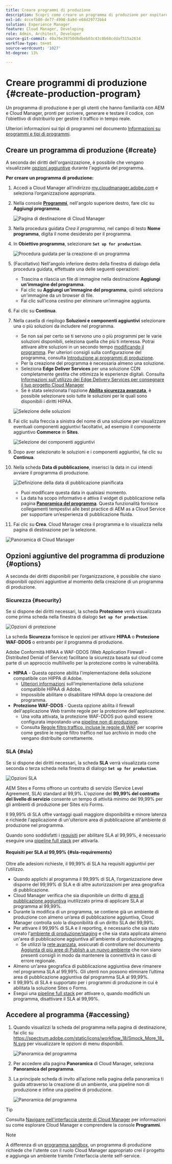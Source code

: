 ```yaml
---
title: Creare programmi di produzione
description: Scopri come creare un programma di produzione per ospitare il traffico in tempo reale con Cloud Manager.
exl-id: 4ccefb80-de77-4998-8a9d-e68d29772bb4
solution: Experience Manager
feature: Cloud Manager, Developing
role: Admin, Architect, Developer
source-git-commit: 40a76e39750d6dbeb03c43c8b68cddaf515a2614
workflow-type: tm+mt
source-wordcount: '1027'
ht-degree: 13%

---
```



# Creare programmi di produzione {#create-production-program}

Un programma di produzione è per gli utenti che hanno familiarità con AEM e Cloud Manager, pronti per scrivere, generare e testare il codice, con l’obiettivo di distribuirlo per gestire il traffico in tempo reale.

Ulteriori informazioni sui tipi di programmi nel documento [Informazioni su programmi e tipi di programmi](program-types.md).

## Creare un programma di produzione {#create}

A seconda dei diritti dell&#39;organizzazione, è possibile che vengano visualizzate [opzioni aggiuntive](#options) durante l&#39;aggiunta del programma.

**Per creare un programma di produzione:**

1. Accedi a Cloud Manager all’indirizzo [my.cloudmanager.adobe.com](https://my.cloudmanager.adobe.com/) e seleziona l’organizzazione appropriata.

1. Nella console **[Programmi](/help/implementing/cloud-manager/navigation.md#my-programs)**, nell&#39;angolo superiore destro, fare clic su **Aggiungi programma**.

   ![Pagina di destinazione di Cloud Manager](assets/log-in.png)

1. Nella procedura guidata *Crea il programma*, nel campo di testo **Nome programma**, digita il nome desiderato per il programma.

1. In **Obiettivo programma**, selezionare **`Set up for production`**.

   ![Procedura guidata per la creazione di un programma](assets/create-production-program.png)

1. (Facoltativo) Nell&#39;angolo inferiore destro della finestra di dialogo della procedura guidata, effettuate una delle seguenti operazioni:

   * Trascina e rilascia un file di immagine nella destinazione **Aggiungi un&#39;immagine del programma**.
   * Fai clic su **Aggiungi un&#39;immagine del programma**, quindi seleziona un&#39;immagine da un browser di file.
   * Fai clic sull’icona cestino per eliminare un’immagine aggiunta.

1. Fai clic su **Continua**.

1. Nella casella di riepilogo **Soluzioni e componenti aggiuntivi** selezionare una o più soluzioni da includere nel programma.

   * Se non sai per certo se ti servono uno o più programmi per le varie soluzioni disponibili, seleziona quella che più ti interessa. Potrai attivare altre soluzioni in un secondo tempo [modificando il programma](/help/implementing/cloud-manager/getting-access-to-aem-in-cloud/editing-programs.md). Per ulteriori consigli sulla configurazione del programma, consulta [Introduzione ai programmi di produzione](/help/implementing/cloud-manager/getting-access-to-aem-in-cloud/introduction-production-programs.md).
   * Per la creazione del programma è necessaria almeno una soluzione.
   * Seleziona **Edge Deliver Services** per una soluzione CDN completamente gestita che ottimizza le esperienze digitali. Consulta [Informazioni sull&#39;utilizzo dei Edge Delivery Services per consegnare il tuo progetto Cloud Manager](#edge-overview)
   * Se è stata selezionata l&#39;opzione **[Abilita sicurezza avanzata](#security)**, è possibile selezionare solo tutte le soluzioni per le quali sono disponibili i diritti HIPAA.

   ![Selezione delle soluzioni](/help/implementing/cloud-manager/assets/add-production-program-with-edge.png)

1. Fai clic sulla freccia a sinistra del nome di una soluzione per visualizzare eventuali componenti aggiuntivi facoltativi, ad esempio il componente aggiuntivo **Commerce** in **Sites**.

   ![Selezione dei componenti aggiuntivi](assets/setup-prod-commerce.png)

1. Dopo aver selezionato le soluzioni e i componenti aggiuntivi, fai clic su **Continua**.

1. Nella scheda **Data di pubblicazione**, inserisci la data in cui intendi avviare il programma di produzione.

   ![Definizione della data di pubblicazione pianificata](assets/set-up-go-live.png)

   * Puoi modificare questa data in qualsiasi momento.
   * La data ha scopo informativo e attiva il widget di pubblicazione nella pagina [**Panoramica del programma**](/help/implementing/cloud-manager/getting-access-to-aem-in-cloud/editing-programs.md#program-overview). Questa funzionalità fornisce collegamenti tempestivi alle best practice di AEM as a Cloud Service per supportare un’esperienza di pubblicazione fluida.

1. Fai clic su **Crea**. Cloud Manager crea il programma e lo visualizza nella pagina di destinazione per la selezione.

![Panoramica di Cloud Manager](assets/navigate-cm.png)

## Opzioni aggiuntive del programma di produzione {#options}

A seconda dei diritti disponibili per l’organizzazione, è possibile che siano disponibili opzioni aggiuntive al momento della creazione di un programma di produzione.

### Sicurezza {#security}

Se si dispone dei diritti necessari, la scheda **Protezione** verrà visualizzata come prima scheda nella finestra di dialogo **`Set up for production`**.

![Opzioni di protezione](assets/create-production-program-security.png)

La scheda **Sicurezza** fornisce le opzioni per attivare **HIPAA** o **Protezione WAF-DDOS** o entrambi per il programma di produzione.

Adobe Conformità HIPAA e WAF-DDOS (Web Application Firewall - Distributed Denial of Service) facilitano la sicurezza basata sul cloud come parte di un approccio multilivello per la protezione contro le vulnerabilità.

* **HIPAA** - Questa opzione abilita l&#39;implementazione della soluzione compatibile con HIPPA di Adobe.
   * [Ulteriori informazioni](https://www.adobe.com/trust/compliance/hipaa-ready.html) sull’implementazione della soluzione compatibile HIPAA di Adobe.
   * Impossibile abilitare o disabilitare HIPAA dopo la creazione del programma.
* **Protezione WAF-DDOS** - Questa opzione abilita il firewall dell&#39;applicazione Web tramite regole per la protezione dell&#39;applicazione.
   * Una volta attivata, la protezione WAF-DDOS può quindi essere configurata impostando una [pipeline non di produzione](/help/implementing/cloud-manager/configuring-pipelines/configuring-non-production-pipelines.md).
   * Consulta [Regole filtro traffico, incluse le regole di WAF](/help/security/traffic-filter-rules-including-waf.md) per scoprire come gestire le regole filtro traffico nel tuo archivio in modo che vengano distribuite correttamente.

### SLA {#sla}

Se si dispone dei diritti necessari, la scheda **SLA** verrà visualizzata come seconda o terza scheda nella finestra di dialogo **`Set up for production`**.

![Opzioni SLA](assets/create-production-program-sla.png)

AEM Sites e Forms offrono un contratto di servizio (Service Level Agreement, SLA) standard al 99,9%. L&#39;opzione del **99,99% del contratto del livello di servizio** consente un tempo di attività minimo del 99,99% per gli ambienti di produzione per Sites e/o Forms.

Il 99,99% di SLA offre vantaggi quali maggiore disponibilità e minore latenza e richiede l&#39;applicazione di un&#39;ulteriore area di pubblicazione [](/help/implementing/cloud-manager/manage-environments.md#multiple-regions) all&#39;ambiente di produzione nel programma.

Quando sono soddisfatti i [requisiti](#sla-requirements) per abilitare SLA al 99,99%, è necessario eseguire una [pipeline full stack](/help/implementing/cloud-manager/configuring-pipelines/configuring-production-pipelines.md) per attivarla.

#### Requisiti per SLA al 99,99% {#sla-requirements}

Oltre alle adesioni richieste, il 99,99% di SLA ha requisiti aggiuntivi per l’utilizzo.

* Quando applichi al programma il 99,99% di SLA, l’organizzazione deve disporre del 99,99% di SLA e di altre autorizzazioni per area geografica di pubblicazione.
* Cloud Manager verifica che sia disponibile un diritto di [area di pubblicazione aggiuntiva](/help/implementing/cloud-manager/manage-environments.md#multiple-regions) inutilizzato prima di applicare SLA al programma al 99,99%.
* Durante la modifica di un programma, se contiene già un ambiente di produzione con almeno un’area di pubblicazione aggiuntiva, Cloud Manager controlla solo la disponibilità di un diritto SLA del 99,99%.
* Per attivare il 99,99% di SLA e il reporting, è necessario che sia stato creato l&#39;[ambiente di produzione/staging](/help/implementing/cloud-manager/manage-environments.md#adding-environments) e che sia stata applicata almeno un&#39;area di pubblicazione aggiuntiva all&#39;ambiente di produzione/staging.
   * Se utilizzi la [rete avanzata](/help/security/configuring-advanced-networking.md), assicurati di controllare nel documento [Aggiunta di più aree di Publish a un nuovo ambiente](/help/implementing/cloud-manager/manage-environments.md#adding-regions) che non siano presenti consigli in modo da mantenere la connettività in caso di errore regionale.
* Almeno un&#39;area geografica di pubblicazione aggiuntiva deve rimanere nel programma SLA al 99,99%. Gli utenti non possono eliminare l’ultima area di pubblicazione aggiuntiva dal programma SLA al 99,99%.
* Il 99,99% di SLA è supportato per i programmi di produzione in cui è abilitata la soluzione Sites o Forms.
* Esegui una [pipeline full stack](/help/implementing/cloud-manager/configuring-pipelines/configuring-production-pipelines.md) per attivare o, quando modifichi un programma, disattivare il SLA al 99,99%.

## Accedere al programma {#accessing}

1. Quando visualizzi la scheda del programma nella pagina di destinazione, fai clic su https://spectrum.adobe.com/static/icons/workflow_18/Smock_More_18_N.svg per visualizzare le opzioni di menu disponibili.

   ![Panoramica del programma](assets/program-overview.png)

1. Per accedere alla pagina **Panoramica** di Cloud Manager, seleziona **Panoramica del programma**.

1. La principale scheda di invito all’azione nella pagina della panoramica ti guida attraverso la creazione di un ambiente, una pipeline non di produzione e infine una pipeline di produzione.

   ![Panoramica del programma](assets/set-up-prod5.png)

>[!TIP]
>
>Consulta [Navigare nell&#39;interfaccia utente di Cloud Manager](/help/implementing/cloud-manager/navigation.md) per informazioni su come esplorare Cloud Manager e comprendere la console **Programmi**.

>[!NOTE]
>
>A differenza di un [programma sandbox](introduction-sandbox-programs.md#auto-creation), un programma di produzione richiede che l&#39;utente con il ruolo Cloud Manager appropriato crei il progetto e aggiunga un ambiente tramite l&#39;interfaccia utente self-service.


